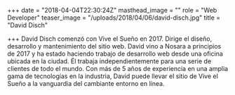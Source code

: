 +++
date = "2018-04-04T22:30:24Z"
masthead_image = ""
role = "Web Developer"
teaser_image = "/uploads/2018/04/06/david-disch.jpg"
title = "David Disch"

+++
David Disch comenzó con Vive el Sueño en 2017. Dirige el diseño, desarrollo y mantenimiento del sitio web. David vino a Nosara a principios de 2017 y ha estado haciendo trabajo de desarrollo web desde una oficina ubicada en la ciudad. Él trabaja independientemente para una serie de clientes de todo el mundo. Con más de 5 años de experiencia en una amplia gama de tecnologías en la industria, David puede llevar el sitio de Vive el Sueño a la vanguardia del cambiante entorno en línea.